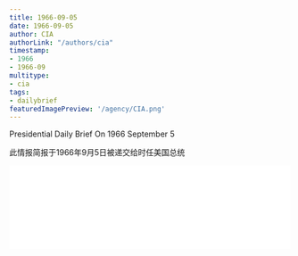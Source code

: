 ```yaml
---
title: 1966-09-05
date: 1966-09-05
author: CIA 
authorLink: "/authors/cia"
timestamp: 
- 1966
- 1966-09
multitype: 
- cia
tags: 
- dailybrief
featuredImagePreview: '/agency/CIA.png'
---
```



Presidential Daily Brief On 1966 September 5

此情报简报于1966年9月5日被递交给时任美国总统

<!--more-->





<div id="over" style="width:100%; overflow:hidden"> <iframe id="sFrame" name="sFrame" frameborder="no" border="0"  allowfullscreen marginwidth="0" scrolling="no" src = " /CIA/1966-09-05.html "  style = " position:absulute; width: 806px; top: 300;" > </iframe> </div>